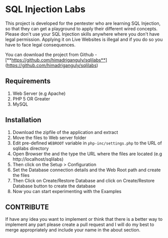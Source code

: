 # SQL Injection Labs

This project is developed for the pentester who are learning SQL Injection, so that they can get a playground to apply their different wired concepts. Please don't use your SQL Injection skills anywhere where you don't have legal permission. Applying it on Live Websites is illegal and if you do so you have to face legal consequences.

You can download the project from Github - [**https://github.com/himadriganguly/sqlilabs**] (https://github.com/himadriganguly/sqlilabs)

## Requirements

1. Web Server (e.g Apache)
2. PHP 5 OR Greater
3. MySQL

## Installation

1. Download the zipfile of the application and extract
2. Move the files to Web server folder
3. Edit pre-defined `WEBROOT` variable in `php-inc/settings.php` to the URL of sqlilabs directory
4. Open Browser the and the type the URL where the files are located (e.g http://localhost/sqlilabs)
5. Then click on the Setup > Configuration
6. Set the Database connection details and the Web Root path and create the files
7. Then Click on Create/Restore Database and click on Create/Restore Database button to create the database
8. Now you can start experimenting with the Examples

## CONTRIBUTE

If have any idea you want to implement or think that there is a better way to implement any part please create a pull request and I will do my best to merge appropriately and include your name in the about section.

